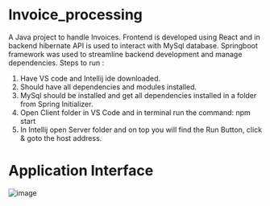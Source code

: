 # Invoice_processing
A Java project to handle Invoices. Frontend is developed using React and in backend  hibernate API is used to interact with MySql database. Springboot framework was used to streamline backend development and manage dependencies.
Steps to run :
1. Have VS code and Intellij ide downloaded.
2. Should have all dependencies and modules installed.
3. MySql should be installed and get all dependencies installed in a folder from Spring Initializer.
4. Open Client folder in VS Code and in terminal run the command:
               npm start
5. In Intellij open Server folder and on top you will find the Run Button, click & goto the host address.

# Application Interface

![image](https://github.com/user-attachments/assets/c7ece985-0f53-46da-be05-82b541944bda)

